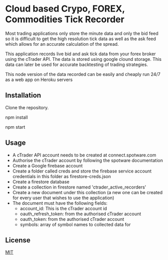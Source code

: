 # Cloud based Crypo, FOREX, Commodities Tick Recorder

Most trading applications only store the minute data and only the bid feed so it is difficult to get the high resolution tick data as well as the ask feed which allows for an accurate calculation of the spread.

This application records live bid and ask tick data from your forex broker using the cTrader API. The data is stored using google clound storage. This data can later be used for accurate backtesting of trading strategies.

This node version of the data recorded can be easily and cheaply run 24/7 as a web app on Heroku servers

## Installation

Clone the repository.

npm install

npm start

## Usage

- A cTrader API account needs to be created at connect.spotware.com
- Authorise the cTrader account by following the spotware documentation
- Create a Google firebase account
- Create a folder called creds and store the firebase service account credentials in this folder as firestore-creds.json
- Create a firestore database
- Create a collection in firestore named 'ctrader_active_recorders'
- Create a new document under this collection (a new one can be created for every user that wishes to use the application)
- The document must have the following fields:
  - account_id: This is the cTrader account id
  - oauth_refresh_token: from the authorised cTrader account
  - oauth_token: from the authorised cTrader account
  - symbols: array of symbol names to collected data for

## License
[MIT](https://choosealicense.com/licenses/mit/)
